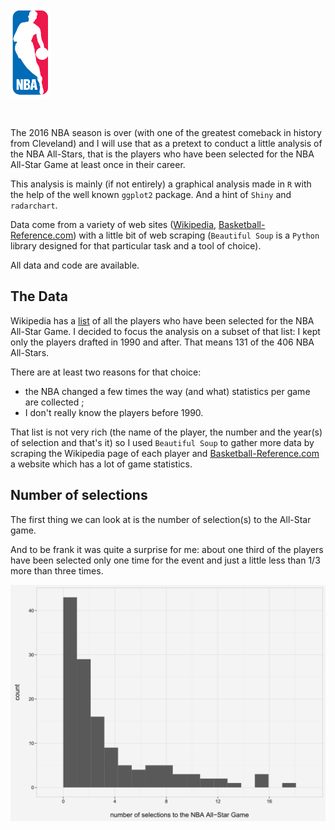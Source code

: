 ![nba.png](nba.png?raw=true)

<br>

The 2016 NBA season is over (with one of the greatest comeback in history from Cleveland) and I will use that as a pretext to conduct a little analysis of the NBA All-Stars, that is the players who have been selected for the NBA All-Star Game at least once in their career.

This analysis is mainly (if not entirely) a graphical analysis made in `R` with the help of the well known `ggplot2` package. And a hint of `Shiny` and `radarchart`.

Data come from a variety of web sites ([Wikipedia](https://en.wikipedia.org), [Basketball-Reference.com](http://www.basketball-reference.com/)) with a little bit of web scraping (`Beautiful Soup` is a `Python` library designed for that particular task and a tool of choice).

All data and code are available.

## The Data

Wikipedia has a [list](https://en.wikipedia.org/wiki/List_of_NBA_All-Stars) of all the players who have been selected for the NBA All-Star Game. I decided to focus the analysis on a subset of that list: I kept only the players drafted in 1990 and after.
That means 131 of the 406 NBA All-Stars.

There are at least two reasons for that choice: 
* the NBA changed a few times the way (and what) statistics per game are collected ;
* I don't really know the players before 1990.

That list is not very rich (the name of the player, the number and the year(s) of selection and that's it) so I used `Beautiful Soup` to gather more data by scraping the Wikipedia page of each player and [Basketball-Reference.com](http://www.basketball-reference.com/) a website which has a lot of game statistics.

## Number of selections

The first thing we can look at is the number of selection(s) to the All-Star game.

And to be frank it was quite a surprise for me: about one third of the players have been selected only one time for the event and just a little less than 1/3 more than three times.

![number_of_selections_histogram.png](/plots/number_of_selections_histogram.png?raw=true)




